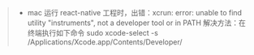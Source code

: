 > -   mac 运行 react-native 工程时，出错：xcrun: error: unable to find utility "instruments", not a developer tool or in PATH
>     解决方法：在 终端执行如下命令 sudo xcode-select -s /Applications/Xcode.app/Contents/Developer/
